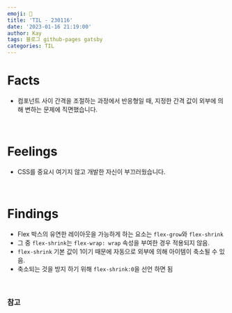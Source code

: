 ```yaml
---
emoji: 🤔
title: 'TIL - 230116'
date: '2023-01-16 21:19:00'
author: Kay
tags: 블로그 github-pages gatsby
categories: TIL
---
```


# Facts
- 컴포넌트 사이 간격을 조절하는 과정에서 반응형일 때, 지정한 간격 값이 외부에 의해 변하는 문제에 직면했습니다. 

<br/>

# Feelings
- CSS를 중요시 여기지 않고 개발한 자신이 부끄러웠습니다.

<br/>

# Findings
- Flex 박스의 유연한 레이아웃을 가능하게 하는 요소는 `flex-grow`와 `flex-shrink`
- 그 중 `flex-shrink`는 `flex-wrap: wrap` 속성을 부여한 경우 적용되지 않음.
- `flex-shrink` 기본 값이 1이기 때문에 자동으로 외부에 의해 아이템이 축소될 수 있음.
- 축소되는 것을 방지 하기 위해 `flex-shrink:0`을 선언 하면 됨

<br>

### 참고